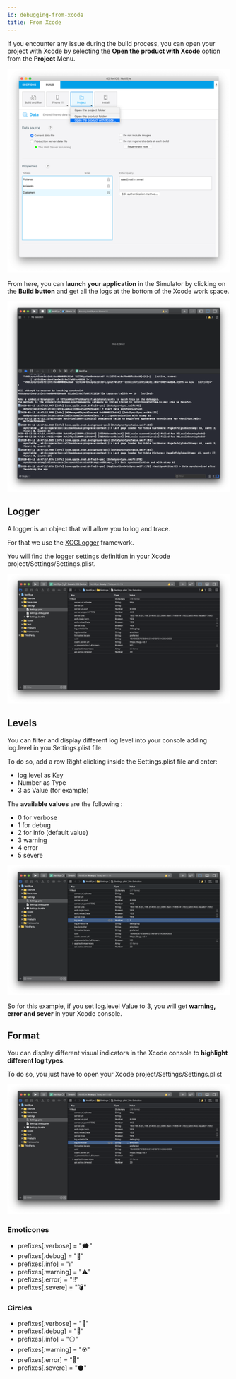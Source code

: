 ```yaml
---
id: debugging-from-xcode
title: From Xcode
---
```


If you encounter any issue during the build process, you can open your project with Xcode by selecting the **Open the product with Xcode** option from the **Project** Menu. 

![Open the project with Xcode](assets/en/debugging/open-project-Xcode.png)

From here, you can **launch your application** in the Simulator by clicking on the **Build button** and get all the logs at the bottom of the Xcode work space.

![Xcode logs](assets/en/debugging/Xcode-logs.png)

## Logger

A logger is an object that will allow you to log and trace.

For that we use the [XCGLogger](https://github.com/DaveWoodCom/XCGLogger) framework.

You will find the logger settings definition in your Xcode project/Settings/Settings.plist.

![Xcode logs](assets/en/debugging/settings-plist-xcode.png)


## Levels

You can filter and display different log level into your console adding log.level in you Settings.plist file.

To do so, add a row Right clicking inside the Settings.plist file and enter:
* log.level as Key
* Number as Type
* 3 as Value (for example)

The **available values** are the following :

* 0 for verbose
* 1 for debug
* 2 for info (default value)
* 3 warning
* 4 error
* 5 severe

![Log level](assets/en/debugging/log-level.png)

So for this example, if you set log.level Value to 3, you will get **warning, error and sever** in your Xcode console.

## Format

You can display different visual indicators in the Xcode console to **highlight different log types**.

To do so, you just have to open your Xcode project/Settings/Settings.plist

![Log Format](assets/en/debugging/log-format.png)

### Emoticones

 * prefixes[.verbose] = "🗯"
 * prefixes[.debug] = "🔹"
 * prefixes[.info] = "ℹ️"
 * prefixes[.warning] = "⚠️"
 * prefixes[.error] = "‼️"
 * prefixes[.severe] = "💣"

### Circles

* prefixes[.verbose] = "🔘"
* prefixes[.debug] = "🔵"
* prefixes[.info] = "⚪"
* prefixes[.warning] = "☢️"
* prefixes[.error] = "🔴"
* prefixes[.severe] = "⚫"


